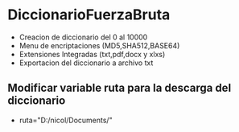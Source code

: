 # DiccionarioFuerzaBruta
- Creacion de diccionario del 0 al 10000
- Menu de encriptaciones (MD5,SHA512,BASE64)
- Extensiones Integradas (txt,pdf,docx y xlxs)
- Exportacion del diccionario a archivo txt

## Modificar variable ruta para la descarga del diccionario 
- ruta="D:/nicol/Documents/"
